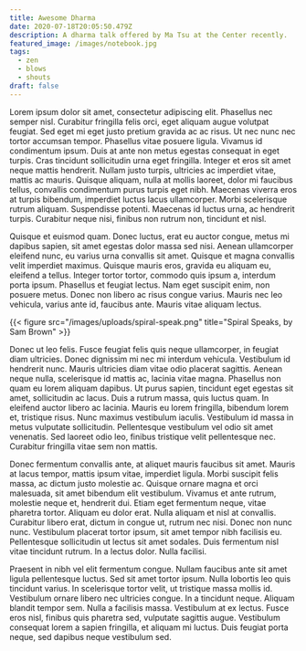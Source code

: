 ```yaml
---
title: Awesome Dharma
date: 2020-07-18T20:05:50.479Z
description: A dharma talk offered by Ma Tsu at the Center recently.
featured_image: /images/notebook.jpg
tags:
  - zen
  - blows
  - shouts
draft: false
---
```

Lorem ipsum dolor sit amet, consectetur adipiscing elit. Phasellus nec semper nisl. Curabitur fringilla felis orci, eget aliquam augue volutpat feugiat. Sed eget mi eget justo pretium gravida ac ac risus. Ut nec nunc nec tortor accumsan tempor. Phasellus vitae posuere ligula. Vivamus id condimentum ipsum. Duis at ante non metus egestas consequat in eget turpis. Cras tincidunt sollicitudin urna eget fringilla. Integer et eros sit amet neque mattis hendrerit. Nullam justo turpis, ultricies ac imperdiet vitae, mattis ac mauris. Quisque aliquam, nulla at mollis laoreet, dolor mi faucibus tellus, convallis condimentum purus turpis eget nibh. Maecenas viverra eros at turpis bibendum, imperdiet luctus lacus ullamcorper. Morbi scelerisque rutrum aliquam. Suspendisse potenti. Maecenas id luctus urna, ac hendrerit turpis. Curabitur neque nisi, finibus non rutrum non, tincidunt et nisl.

Quisque et euismod quam. Donec luctus, erat eu auctor congue, metus mi dapibus sapien, sit amet egestas dolor massa sed nisi. Aenean ullamcorper eleifend nunc, eu varius urna convallis sit amet. Quisque et magna convallis velit imperdiet maximus. Quisque mauris eros, gravida eu aliquam eu, eleifend a tellus. Integer tortor tortor, commodo quis ipsum a, interdum porta ipsum. Phasellus et feugiat lectus. Nam eget suscipit enim, non posuere metus. Donec non libero ac risus congue varius. Mauris nec leo vehicula, varius ante id, faucibus ante. Mauris vitae aliquam lectus.

{{< figure src="/images/uploads/spiral-speak.png" title="Spiral Speaks, by Sam Brown" >}}

Donec ut leo felis. Fusce feugiat felis quis neque ullamcorper, in feugiat diam ultricies. Donec dignissim mi nec mi interdum vehicula. Vestibulum id hendrerit nunc. Mauris ultricies diam vitae odio placerat sagittis. Aenean neque nulla, scelerisque id mattis ac, lacinia vitae magna. Phasellus non quam eu lorem aliquam dapibus. Ut purus sapien, tincidunt eget egestas sit amet, sollicitudin ac lacus. Duis a rutrum massa, quis luctus quam. In eleifend auctor libero ac lacinia. Mauris eu lorem fringilla, bibendum lorem et, tristique risus. Nunc maximus vestibulum iaculis. Vestibulum id massa in metus vulputate sollicitudin. Pellentesque vestibulum vel odio sit amet venenatis. Sed laoreet odio leo, finibus tristique velit pellentesque nec. Curabitur fringilla vitae sem non mattis.

Donec fermentum convallis ante, at aliquet mauris faucibus sit amet. Mauris at lacus tempor, mattis ipsum vitae, imperdiet ligula. Morbi suscipit felis massa, ac dictum justo molestie ac. Quisque ornare magna et orci malesuada, sit amet bibendum elit vestibulum. Vivamus et ante rutrum, molestie neque et, hendrerit dui. Etiam eget fermentum neque, vitae pharetra tortor. Aliquam eu dolor erat. Nulla aliquam et nisl at convallis. Curabitur libero erat, dictum in congue ut, rutrum nec nisi. Donec non nunc nunc. Vestibulum placerat tortor ipsum, sit amet tempor nibh facilisis eu. Pellentesque sollicitudin ut lectus sit amet sodales. Duis fermentum nisl vitae tincidunt rutrum. In a lectus dolor. Nulla facilisi.

Praesent in nibh vel elit fermentum congue. Nullam faucibus ante sit amet ligula pellentesque luctus. Sed sit amet tortor ipsum. Nulla lobortis leo quis tincidunt varius. In scelerisque tortor velit, ut tristique massa mollis id. Vestibulum ornare libero nec ultricies congue. In a tincidunt neque. Aliquam blandit tempor sem. Nulla a facilisis massa. Vestibulum at ex lectus. Fusce eros nisl, finibus quis pharetra sed, vulputate sagittis augue. Vestibulum consequat lorem a sapien fringilla, et aliquam mi luctus. Duis feugiat porta neque, sed dapibus neque vestibulum sed.